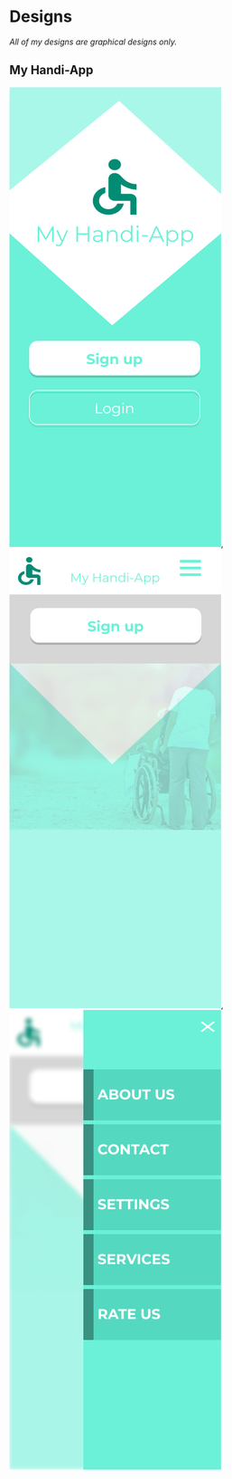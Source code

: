 # Designs
*All of my designs are graphical designs only.*

## My Handi-App

![alt text](https://github.com/basuamlk/Designs/blob/master/My%20Handi-App%20phone%20design/iPhone%20X_1.png), ![alt text](https://github.com/basuamlk/Designs/blob/master/My%20Handi-App%20phone%20design/iPhone%20X_2.png), ![alt text](https://github.com/basuamlk/Designs/blob/master/My%20Handi-App%20phone%20design/iPhone%20X_3.png)

